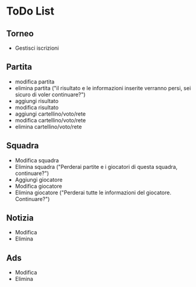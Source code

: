 # ToDo List

## Torneo

* Gestisci iscrizioni

## Partita

* modifica partita
* elimina partita ("il risultato e le informazioni inserite verranno persi, sei sicuro di voler continuare?")
* aggiungi risultato
* modifica risultato
* aggiungi cartellino/voto/rete
* modifica cartellino/voto/rete
* elimina cartellino/voto/rete

## Squadra

* Modifica squadra
* Elimina squadra ("Perderai partite e i giocatori di questa squadra, continuare?")
* Aggiungi giocatore
* Modifica giocatore
* Elimina giocatore ("Perderai tutte le informazioni del giocatore. Continuare?")

## Notizia

* Modifica
* Elimina

## Ads

* Modifica
* Elimina

